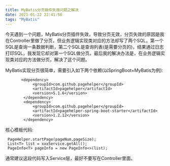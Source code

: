 ```yaml
---
title: MyBatis分页插件失效问题之解决
date: 2021-01-22 22:41:58
tags: "MyBatis"
---
```


今天遇到一个问题，MyBatis分页插件失效，导致分页无效，分页失效的原因是我在Controller里做了分页，但业务逻辑实现类对应的方法却写了两个SQL，第一个SQL是查询一条数据判断，第二个SQL是查询列表(是需要分页的)，结果通过日志打印SQL，我发现它却对第一个SQL做分页。最后我的解决办法是，在业务逻辑实现类对应的方法做分页，解决了这个问题。
<!--more-->

MyBatis实现分页很简单，需要引入如下两个依赖(以SpringBoot+MyBatis为例):
```
       <dependency>
            <groupId>com.github.pagehelper</groupId>
            <artifactId>pagehelper</artifactId>
            <version>5.1.6</version>
        </dependency>
        <dependency>
            <groupId>com.github.pagehelper</groupId>
            <artifactId>pagehelper-spring-boot-starter</artifactId>
            <version>1.2.12</version>
        </dependency>

```

核心模板代码:
```
 PageHelper.startPage(pageNum,pageSize);
 List<T> list = xxxService.getAll();
 PageInfo<T> pageInfo = new PageInfo<>(list);

```

通常建议这段代码写入Service层，最好不要写在Controller里面。